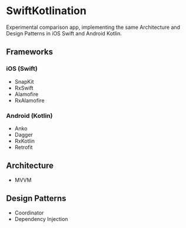 # SwiftKotlination
Experimental comparison app, implementing the same Architecture and Design Patterns in iOS Swift and Android Kotlin.

## Frameworks

### iOS (Swift)

- SnapKit
- RxSwift
- Alamofire
- RxAlamofire

### Android (Kotlin)

- Anko
- Dagger
- RxKotlin
- Retrofit

## Architecture

- MVVM

## Design Patterns

- Coordinator
- Dependency Injection
